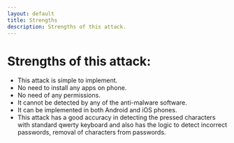 ```yaml
---
layout: default
title: Strengths
description: Strengths of this attack.
---
```




# Strengths of this attack:




  -	This attack is simple to implement.
  -	No need to install any apps on phone.
  -	No need of any permissions.
  -	It cannot be detected by any of the anti-malware software. 
  -	It can be implemented in both Android and iOS phones.
  -	This attack has a good accuracy in detecting the pressed characters with standard qwerty keyboard and also has the logic to detect incorrect passwords, removal of characters from passwords.
